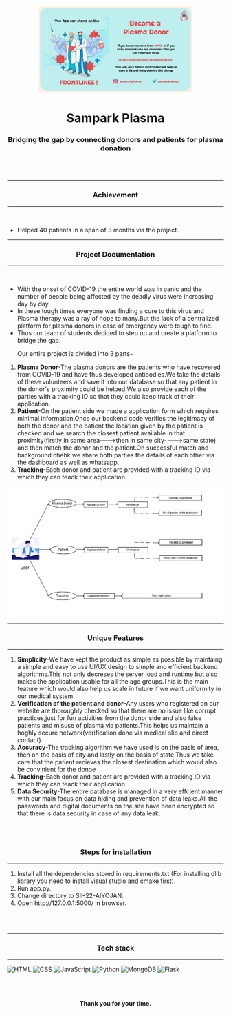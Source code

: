 <div align="center"><img src="poster1.jpg" style="height: 200px;"></div>

<h1 align="center">Sampark Plasma</h1>
<h3 align="center">Bridging the gap by connecting donors and patients for plasma donation</h3>
<br><br>
<p align="center" style="margin-top:10px">
<hr>

<h3 align="center">
Achievement
</h3> 
<hr>
<br> 
<ul>
<li>Helped 40 patients in a span of 3 months via the project.</li>
</ul>

<hr>
<h3 align="center">
Project Documentation
</h3> 
<hr>
<br> 
<ul>
<li>With the onset of COVID-19 the entire world was in panic and the number of people being affected by the deadly virus were increasing day by day.</li>
<li>In these tough times everyone was finding a cure to this virus and Plasma therapy was a ray of hope to many.But the lack of a centralized platform for plasma donors in case of emergency were tough to find.</li>
<li>Thus our team of students decided to step up and create a platform to bridge the gap.</li>
<p>Our entire project is divided into 3 parts-</p>
</ul>
<ol>
<li><strong>Plasma Donor</strong>-The plasma donors are the patients who have recovered from COVID-19 and have thus developed antibodies.We take the details of these volunteers and save it into our database so that any patient in the donor's proximity could be helped.We also provide each of the parties with a tracking ID so that they could keep track of their application.</li>
<li><strong>Patient</strong>-On the patient side we made a application form which requires minimal information.Once our backend code verifies the legitimacy of both the donor and the patient the location given by the patient is checked and we search the closest patient available in that proximity(firstly in same area--->then in same city---->same state) and then match the donor and the patient.On successful match and background chehk we share both parties the details of each other via the dashboard as well as whatsapp.</li>
<li><strong>Tracking</strong>-Each donor and patient are provided with a tracking ID via which they can teack their application.</li>
</ol>
</p>

<div align="center"><img src="SP.jpg" style="height: 300px;" /></div>

<hr>
<h3 align="center">Unique Features</h3>
<hr>
<ol>
<li><strong>Simplicity</strong>-We have kept the product as simple as possible by maintaing a simple and easy to use UI/UX design to simple and efficient backend algorithms.This not only decreses the server load and runtime but also makes the application usable for all the age groups.This is the main feature which would also help us scale in future if we want uniformity in our medical system.</li>
<li><strong>Verification of the patient and donor</strong>-Any users who registered on our website are thoroughly checked so that there are no issue like corrupt practices,just for fun activities from the donor side and also false patients and misuse of plasma via patients.This helps us maintain a hoghly secure network(verification done via medical slip and direct contact).</li>
<li><strong>Accuracy</strong>-The tracking algorithm we have used is on the basis of area, then on the basis of city and lastly on the basis of state.Thus we take care that the patient recieves the closest destination which would also be convinient for the donoe</li>
<li><strong>Tracking</strong>-Each donor and patient are provided with a tracking ID via which they can teack their application.</li>
<li><strong>Data Security</strong>-The entire database is managed in a very effcient manner with our main focus on data hiding and prevention of data leaks.All the passwords and digital documents on the site have been encrypted so that there is data security in case of any data leak.</li>
</ol>
<br>
<br>

<h3 align="center">Steps for installation</h3>
<hr>
<ol>
<li>Install all the dependencies stored in requirements.txt (For installing dlib library you need to install visual studio and cmake first).</li>
<li>Run app.py.</li>
<li>Change directory to SIH22-AIYOJAN.</li>
<li>Open http://127.0.0.1:5000/ in browser.</li>
</ol>
<br>
<br>

<!-- 
<h4 align="center"><b>Video Demonstartion can be found<a href="#">here</a>.</b></h4>
<br>
<br>  
-->

<hr>
<h3 align="center">Tech stack</h3>
<hr>

![HTML](https://img.shields.io/badge/HTML5-E34F26?style=for-the-badge&logo=html5&logoColor=white&style=plastic) ![CSS](https://img.shields.io/badge/CSS-239120?&style=for-the-badge&logo=css3&logoColor=white&style=plastic) ![JavaScript](https://img.shields.io/badge/JavaScript-F7DF1E?style=for-the-badge&logo=javascript&logoColor=white&style=plastic) ![Python](https://img.shields.io/badge/Python-00008B?style=for-the-badge&logo=python&logoColor=white&style=plastic) ![MongoDB](https://img.shields.io/badge/MongoDB-4EA94B?style=for-the-badge&logo=mongodb&logoColor=white&style=plastic) ![Flask](https://img.shields.io/badge/Flask-FF8C00?style=for-the-badge&logo=flask&logoColor=white&style=plastic)
<br><br>

<div align="center">
  <br>
  <p><b>Thank you for your time.</b><br>
  </p>
</div>
